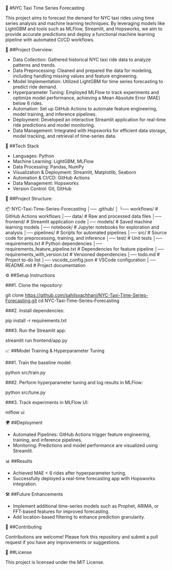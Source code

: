 🚖 #NYC Taxi Time Series Forecasting

This project aims to forecast the demand for NYC taxi rides using time series analysis and machine learning techniques. By leveraging models like LightGBM and tools such as MLFlow, Streamlit, and Hopsworks, we aim to provide accurate predictions and deploy a functional machine learning pipeline with automated CI/CD workflows.


📌 ##Project Overview:

* Data Collection: Gathered historical NYC taxi ride data to analyze patterns and trends.
* Data Preprocessing: Cleaned and prepared the data for modeling, including handling missing values and feature engineering.
* Model Implementation: Utilized LightGBM for time series forecasting to predict ride demand.
* Hyperparameter Tuning: Employed MLFlow to track experiments and optimize model performance, achieving a Mean Absolute Error (MAE) below 6 rides.
* Automation: Set up GitHub Actions to automate feature engineering, model training, and inference pipelines.
* Deployment: Developed an interactive Streamlit application for real-time ride predictions and model monitoring.
* Data Management: Integrated with Hopsworks for efficient data storage, model tracking, and retrieval of time-series data.


🚀 ##Tech Stack

* Languages: Python
* Machine Learning: LightGBM, MLFlow
* Data Processing: Pandas, NumPy
* Visualization & Deployment: Streamlit, Matplotlib, Seaborn
* Automation & CI/CD: GitHub Actions
* Data Management: Hopsworks
* Version Control: Git, GitHub


📂 ##Project Structure:

📦 NYC-Taxi-Time-Series-Forecasting
│── .github/
│   └── workflows/          # GitHub Actions workflows
│── data/                   # Raw and processed data files
│── frontend/               # Streamlit application code
│── models/                 # Saved machine learning models
│── notebook/               # Jupyter notebooks for exploration and analysis
│── pipelines/              # Scripts for automated pipelines
│── src/                    # Source code for preprocessing, training, and inference
│── test/                   # Unit tests
│── requirements.txt        # Python dependencies
│── requirements_feature_pipeline.txt  # Dependencies for feature pipeline
│── requirements_with_version.txt      # Versioned dependencies
│── todo.md                 # Project to-do list
│── vscode_config.json      # VSCode configuration
│── README.md               # Project documentation


⚙️ ##Setup Instructions

###1. Clone the repository:

git clone https://github.com/sahilsvachhani/NYC-Taxi-Time-Series-Forecasting.git
cd NYC-Taxi-Time-Series-Forecasting

###2. Install dependencies:

pip install -r requirements.txt

###3. Run the Streamlit app:

streamlit run frontend/app.py


📈 ##Model Training & Hyperparameter Tuning

###1. Train the baseline model:

python src/train.py

###2. Perform hyperparameter tuning and log results in MLFlow:

python src/tune.py

###3. Track experiments in MLFlow UI:

mlflow ui


🌍 ##Deployment

* Automated Pipelines: GitHub Actions trigger feature engineering, training, and inference pipelines.
* Monitoring: Predictions and model performance are visualized using Streamlit.


📊 ##Results

* Achieved MAE < 6 rides after hyperparameter tuning.
* Successfully deployed a real-time forecasting app with Hopsworks integration.


🛠 ##Future Enhancements

* Implement additional time-series models such as Prophet, ARIMA, or FFT-based features for improved forecasting.
* Add location-based filtering to enhance prediction granularity.


🤝 ##Contributing

Contributions are welcome! Please fork this repository and submit a pull request if you have any improvements or suggestions.


📜 ##License

This project is licensed under the MIT License.